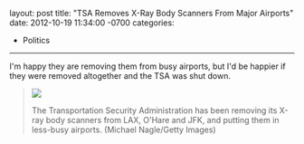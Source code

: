 layout: post
title:  "TSA Removes X-Ray Body Scanners From Major Airports"
date:   2012-10-19 11:34:00 -0700
categories:
  - Politics
---

I'm happy they are removing them from busy airports, but I'd be happier if they were removed altogether and the TSA was shut down.

 >   ![](/attachments/3b06674e2b79006fc7be95d2b49b11f1/image.png) 
 > 
 > The Transportation Security Administration has been removing its X-ray body scanners from LAX, O'Hare and JFK, and putting them in less-busy airports. (Michael Nagle/Getty Images)
 > 
 > 
